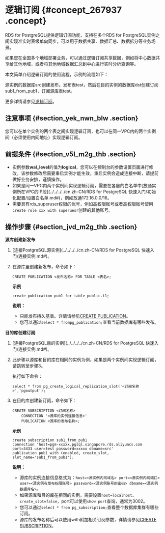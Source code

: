 # 逻辑订阅 {#concept_267937 .concept}

RDS for PostgreSQL提供逻辑订阅功能，支持在多个RDS for PostgreSQL实例之间实现准实时表级单向同步，可以用于数据共享、数据汇总、数据拆分等业务场景。

如果您在全国多个地域部署业务，可以通过逻辑订阅共享数据，例如将中心数据共享给其他地域，或者将其他地域数据汇总到中心进行实时分析查询等。

本文简单介绍逻辑订阅的使用流程，示例的流程如下：

源实例的数据库src创建发布，发布表test，然后在目的实例的数据库dst创建订阅sub1\_from\_pub1，订阅源库表test。

更多详情请参见[逻辑订阅](https://github.com/digoal/blog/blob/master/201702/20170227_01.md)。

## 注意事项 {#section_yek_nwn_blw .section}

您可以在单个实例的两个表之间实现逻辑订阅，也可以在同一VPC内的两个实例间（必须使用内网地址）实现逻辑订阅。

## 前提条件 {#section_v5l_m2g_thb .section}

-   实例参数**wal\_level**的值为**logical**，您可以在控制台的参数设置页面进行修改，该参数修改后需要重启实例才能生效。重启实例会造成连接中断，请提前做好业务安排，谨慎操作。
-   如果是同一VPC内两个实例间实现逻辑订阅，需要在各自的白名单中[放通实例所在VPC的IP段](../../../../cn.zh-CN/RDS for PostgreSQL 快速入门/初始化配置/设置白名单.md#)，例如放通172.16.0.0/16。
-   需要具有rds\_superuser权限的账号，例如高权限账号或者高权限账号使用`create role xxx with superuesr`创建的其他账号。

## 操作步骤 {#section_jvd_m2g_thb .section}

**源库创建新发布**

1.  [连接PostgreSQL源实例](../../../../cn.zh-CN/RDS for PostgreSQL 快速入门/连接实例.md#)。
2.  在源库里创建新发布，命令如下：

    ```
    CREATE PUBLICATION <发布名称> FOR TABLE <表名>;
    ```

    **示例**

    ```
    create publication pub1 for table public.t1;
    ```

    **说明：** 

    -   只能发布持久基表。详情请参见[CREATE PUBLICATION](https://www.postgresql.org/docs/10/sql-createpublication.html)。
    -   您可以通过`select * frompg_publication;`查看当前数据库有哪些发布。

**目的库创建订阅**

1.  [连接PostgreSQL目的实例](../../../../cn.zh-CN/RDS for PostgreSQL 快速入门/连接实例.md#)。
2.  此步骤以源库和目的库在相同的实例为例，如果是两个实例间实现逻辑订阅，请跳转至步骤3。

    执行如下命令：

    ``` {#codeblock_th8_ygn_ams}
    select * from pg_create_logical_replication_slot('<订阅名称>','pgoutput');
    ```

3.  在目的库创建新订阅，命令如下：

    ```
    CREATE SUBSCRIPTION <订阅名称>
        CONNECTION '<源库的实例连接信息>'
        PUBLICATION <源库的发布名称>;
    ```

    **示例**

    ```
    create subscription sub1_from_pub1 
    connection 'host=pgm-xxxxx.pgsql.singapore.rds.aliyuncs.com port=3433 user=test password=xxxxx dbname=src' 
    publication pub1 with (enabled, create_slot, slot_name='sub1_from_pub1');  
    ```

    **说明：** 

    -   源库的实例连接信息格式为：`host=<源实例内网域名> port=<源实例内网端口> user=<源实例有发布权限账号> password=<源实例账号的密码> dbname=<源实例数据库名>`。
    -   如果源库和目的库在相同的实例，需要设置`host=localhost`、`create_slot=false`，port可以使用`show port`查询，通常为3002。
    -   您可以通过`select * from pg_subscription;`查看整个数据库集群有哪些订阅。
    -   源库的发布名称后可以使用with附加相关订阅参数，详情请参见[CREATE SUBSCRIPTION](https://www.postgresql.org/docs/10/sql-createsubscription.html)。

